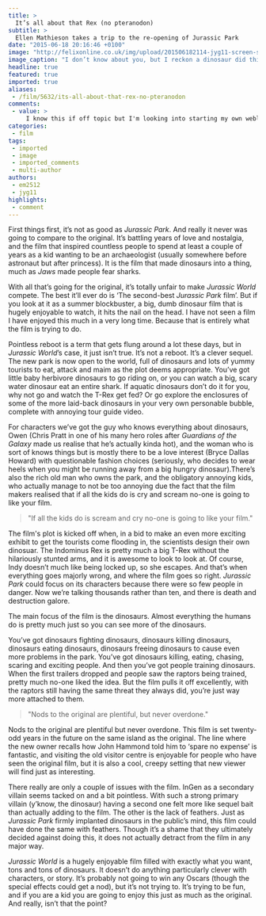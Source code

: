 ```yaml
---
title: >
  It’s all about that Rex (no pteranodon)
subtitle: >
  Ellen Mathieson takes a trip to the re-opening of Jurassic Park
date: "2015-06-18 20:16:46 +0100"
image: "http://felixonline.co.uk/img/upload/201506182114-jyg11-screen-shot-2015-06-18-at-21.14.15.png"
image_caption: "I don’t know about you, but I reckon a dinosaur did this."
headline: true
featured: true
imported: true
aliases:
 - /film/5632/its-all-about-that-rex-no-pteranodon
comments:
 - value: >
     I know this if off topic but I'm looking into starting my own weblog and was curious what all is needed to get set up? I'm assuming having a blog like yours would cost a pretty penny? I'm not very web savvy so I'm not 100% sure. Any tips or advice would be greatly appreciated. Appreciate it <br>discount vouchers ugg boots sale uk x2 http://www.essenceofeden.co.uk/?uk-discount-vouchers-ugg-boots-sale-uk-x2-3872.html,Wow, such a good websites.| <br>nba 2k16 mtdb draft http://forums.cozycot.com/forum/beauty-forum/makeup/4475035-who-else-desires-to-learn-about-nba-2k16-mt-coins,Merely desired to say Now i am delighted I stumbled onto your webpage!. <br>nba 2k17 http://blog.tianya.cn/post-7249818-117595594-1.shtml
categories:
 - film
tags:
 - imported
 - image
 - imported_comments
 - multi-author
authors:
 - em2512
 - jyg11
highlights:
 - comment
---
```


First things first, it’s not as good as _Jurassic Park_. And really it never was going to compare to the original. It’s battling years of love and nostalgia, and the film that inspired countless people to spend at least a couple of years as a kid wanting to be an archaeologist (usually somewhere before astronaut but after princess). It is the film that made dinosaurs into a thing, much as _Jaws_ made people fear sharks.

With all that’s going for the original, it’s totally unfair to make _Jurassic World_ compete. The best it’ll ever do is ‘The second-best _Jurassic Park_ film’. But if you look at it as a summer blockbuster, a big, dumb dinosaur film that is hugely enjoyable to watch, it hits the nail on the head. I have not seen a film I have enjoyed this much in a very long time. Because that is entirely what the film is trying to do.

Pointless reboot is a term that gets flung around a lot these days, but in _Jurassic World_’s case, it just isn’t true. It’s not a reboot. It’s a clever sequel. The new park is now open to the world, full of dinosaurs and lots of yummy tourists to eat, attack and maim as the plot deems appropriate. You’ve got little baby herbivore dinosaurs to go riding on, or you can watch a big, scary water dinosaur eat an entire shark. If aquatic dinosaurs don’t do it for you, why not go and watch the T-Rex get fed? Or go explore the enclosures of some of the more laid-back dinosaurs in your very own personable bubble, complete with annoying tour guide video.

For characters we’ve got the guy who knows everything about dinosaurs, Owen (Chris Pratt in one of his many hero roles after _Guardians of the Galaxy_ made us realise that he’s actually kinda hot), and the woman who is sort of knows things but is mostly there to be a love interest (Bryce Dallas Howard) with questionable fashion choices (seriously, who decides to wear heels when you might be running away from a big hungry dinosaur).There’s also the rich old man who owns the park, and the obligatory annoying kids, who actually manage to not be too annoying due the fact that the film makers realised that if all the kids do is cry and scream no-one is going to like your film.

> "If all the kids do is scream and cry no-one is going to like your film."

The film's plot is kicked off when, in a bid to make an even more exciting exhibit to get the tourists come flooding in, the scientists design their own dinosuar. The Indominus Rex is pretty much a big T-Rex without the hilariously stunted arms, and it is awesome to look to look at. Of course, Indy doesn’t much like being locked up, so she escapes. And that’s when everything goes majorly wrong, and where the film goes so right. _Jurassic Park_ could focus on its characters because there were so few people in danger. Now we’re talking thousands rather than ten, and there is death and destruction galore.

The main focus of the film is the dinosaurs. Almost everything the humans do is pretty much just so you can see more of the dinosaurs.

You’ve got dinosaurs fighting dinosaurs, dinosaurs killing dinosaurs, dinosaurs eating dinosaurs, dinosaurs freeing dinosaurs to cause even more problems in the park. You’ve got dinosaurs killing, eating, chasing, scaring and exciting people. And then you’ve got people training dinosaurs. When the first trailers dropped and people saw the raptors being trained, pretty much no-one liked the idea. But the film pulls it off excellently, with the raptors still having the same threat they always did, you’re just way more attached to them.

> "Nods to the original are plentiful, but never overdone."

Nods to the original are plentiful but never overdone. This film is set twenty-odd years in the future on the same island as the original. The line where the new owner recalls how John Hammond told him to ‘spare no expense’ is fantastic, and visiting the old visitor centre is enjoyable for people who have seen the original film, but it is also a cool, creepy setting that new viewer will find just as interesting.

There really are only a couple of issues with the film. InGen as a secondary villain seems tacked on and a bit pointless. With such a strong primary villain (y’know, the dinosaur) having a second one felt more like sequel bait than actually adding to the film. The other is the lack of feathers. Just as _Jurassic Park_ firmly implanted dinosaurs in the public’s mind, this film could have done the same with feathers. Though it’s a shame that they ultimately decided against doing this, it does not actually detract from the film in any major way.

_Jurassic World_ is a hugely enjoyable film filled with exactly what you want, tons and tons of dinosaurs. It doesn’t do anything particularly clever with characters, or story. It’s probably not going to win any Oscars (though the special effects could get a nod), but it’s not trying to. It’s trying to be fun, and if you are a kid you are going to enjoy this just as much as the original. And really, isn’t that the point?
